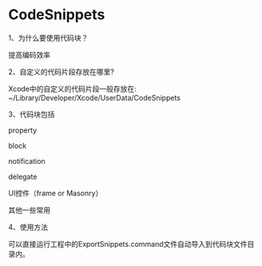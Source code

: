 # CodeSnippets
1、为什么要使用代码块？

提高编码效率

2、自定义的代码片段存放在哪里?

Xcode中的自定义的代码片段一般存放在:
~/Library/Developer/Xcode/UserData/CodeSnippets

3、代码块包括

property

block

notification

delegate

UI控件（frame or Masonry）

其他一些常用

4、使用方法

可以直接运行工程中的ExportSnippets.command文件自动导入到代码块文件目录内。
